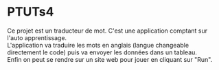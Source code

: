 # PTUTs4

Ce projet est un traducteur de mot. C'est une application comptant sur l'auto apprentissage.   
L'application va traduire les mots en anglais (langue changeable directement le code) puis va envoyer les données dans un tableau.   
Enfin on peut se rendre sur un site web pour jouer en cliquant sur "Run".

